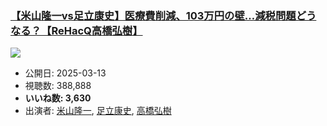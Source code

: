 ### [【米山隆一vs足立康史】医療費削減、103万円の壁…減税問題どうなる？【ReHacQ高橋弘樹】](https://www.youtube.com/watch?v=IN66uVdNe8Q)
[![](https://img.youtube.com/vi/IN66uVdNe8Q/sddefault.jpg)](https://www.youtube.com/watch?v=IN66uVdNe8Q)
-   公開日: 2025-03-13
-   視聴数: 388,888
-   **いいね数: 3,630**
-   出演者: [米山隆一](/rehacq_fan/people/米山隆一 "wikilink"), [足立康史](/rehacq_fan/people/足立康史 "wikilink"), [高橋弘樹](/rehacq_fan/people/高橋弘樹 "wikilink")
